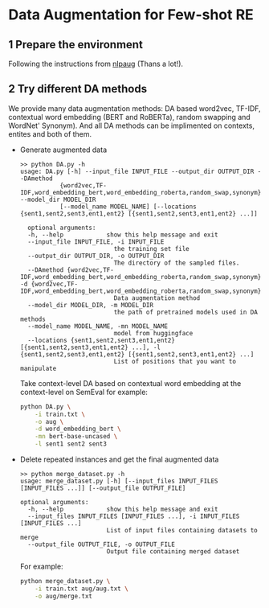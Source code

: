 # Data Augmentation for Few-shot RE
## 1 Prepare the environment

Following the instructions from [nlpaug](https://github.com/makcedward/nlpaug#installation) (Thans a lot!).



## 2 Try different DA methods
We provide many data augmentation methods: DA based word2vec, TF-IDF, contextual word embedding (BERT and RoBERTa), random swapping and WordNet' Synonym). And all DA methods can be implimented on contexts, entites and both of them. 
- Generate augmented data
    
  ```shell
  >> python DA.py -h
  usage: DA.py [-h] --input_file INPUT_FILE --output_dir OUTPUT_DIR --DAmethod
             {word2vec,TF-IDF,word_embedding_bert,word_embedding_roberta,random_swap,synonym} --model_dir MODEL_DIR
             [--model_name MODEL_NAME] [--locations {sent1,sent2,sent3,ent1,ent2} [{sent1,sent2,sent3,ent1,ent2} ...]]

    optional arguments:
    -h, --help            show this help message and exit
    --input_file INPUT_FILE, -i INPUT_FILE
                            the training set file
    --output_dir OUTPUT_DIR, -o OUTPUT_DIR
                            The directory of the sampled files.
    --DAmethod {word2vec,TF-IDF,word_embedding_bert,word_embedding_roberta,random_swap,synonym}, -d {word2vec,TF-IDF,word_embedding_bert,word_embedding_roberta,random_swap,synonym}
                            Data augmentation method
    --model_dir MODEL_DIR, -m MODEL_DIR
                            the path of pretrained models used in DA methods
    --model_name MODEL_NAME, -mn MODEL_NAME
                            model from huggingface
    --locations {sent1,sent2,sent3,ent1,ent2} [{sent1,sent2,sent3,ent1,ent2} ...], -l {sent1,sent2,sent3,ent1,ent2} [{sent1,sent2,sent3,ent1,ent2} ...]
                            List of positions that you want to manipulate
  ```

  Take context-level DA based on contextual word embedding at the context-level on SemEval for example:

  ```bash
  python DA.py \
      -i train.txt \
      -o aug \
      -d word_embedding_bert \
      -mn bert-base-uncased \
      -l sent1 sent2 sent3
  ```

- Delete repeated instances and get the final augmented data

  ```shell
  >> python merge_dataset.py -h
  usage: merge_dataset.py [-h] [--input_files INPUT_FILES [INPUT_FILES ...]] [--output_file OUTPUT_FILE]

  optional arguments:
    -h, --help            show this help message and exit
    --input_files INPUT_FILES [INPUT_FILES ...], -i INPUT_FILES [INPUT_FILES ...]
                          List of input files containing datasets to merge
    --output_file OUTPUT_FILE, -o OUTPUT_FILE
                          Output file containing merged dataset
  ```

  For example:

  ```bash
  python merge_dataset.py \
      -i train.txt aug/aug.txt \
      -o aug/merge.txt